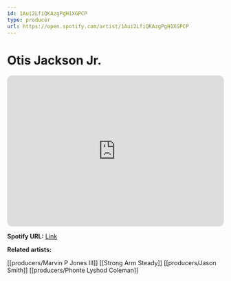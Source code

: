 ```yaml
---
id: 1Aui2LfiQKAzgPgH1XGPCP
type: producer
url: https://open.spotify.com/artist/1Aui2LfiQKAzgPgH1XGPCP
---
```

# Otis Jackson Jr.

<iframe style="border-radius:12px" src="https://open.spotify.com/embed/artist/1Aui2LfiQKAzgPgH1XGPCP" width="100%" height="352" frameBorder="0" allowfullscreen="" allow="autoplay; clipboard-write; encrypted-media; fullscreen; picture-in-picture" loading="lazy"></iframe>

**Spotify URL:** [Link](https://open.spotify.com/artist/1Aui2LfiQKAzgPgH1XGPCP)

**Related artists:**

[[producers/Marvin P Jones III]]
[[Strong Arm Steady]]
[[producers/Jason Smith]]
[[producers/Phonte Lyshod Coleman]]
